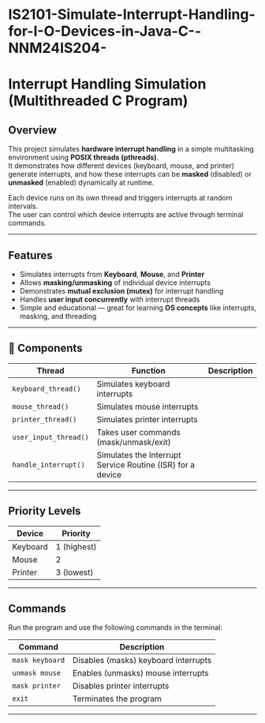 # IS2101-Simulate-Interrupt-Handling-for-I-O-Devices-in-Java-C--NNM24IS204-
# Interrupt Handling Simulation (Multithreaded C Program)

## Overview
This project simulates **hardware interrupt handling** in a simple multitasking environment using **POSIX threads (pthreads)**.  
It demonstrates how different devices (keyboard, mouse, and printer) generate interrupts, and how these interrupts can be **masked** (disabled) or **unmasked** (enabled) dynamically at runtime.

Each device runs on its own thread and triggers interrupts at random intervals.  
The user can control which device interrupts are active through terminal commands.

---

## Features
- Simulates interrupts from **Keyboard**, **Mouse**, and **Printer**
- Allows **masking/unmasking** of individual device interrupts
- Demonstrates **mutual exclusion (mutex)** for interrupt handling
- Handles **user input concurrently** with interrupt threads
- Simple and educational — great for learning **OS concepts** like interrupts, masking, and threading

---

## 🧩 Components

| Thread | Function | Description |
|---------|-----------|-------------|
| `keyboard_thread()` | Simulates keyboard interrupts |
| `mouse_thread()` | Simulates mouse interrupts |
| `printer_thread()` | Simulates printer interrupts |
| `user_input_thread()` | Takes user commands (mask/unmask/exit) |
| `handle_interrupt()` | Simulates the Interrupt Service Routine (ISR) for a device |

---

## Priority Levels
| Device | Priority |
|---------|-----------|
| Keyboard | 1 (highest) |
| Mouse | 2 |
| Printer | 3 (lowest) |

---

## Commands

Run the program and use the following commands in the terminal:

| Command | Description |
|----------|--------------|
| `mask keyboard` | Disables (masks) keyboard interrupts |
| `unmask mouse` | Enables (unmasks) mouse interrupts |
| `mask printer` | Disables printer interrupts |
| `exit` | Terminates the program |

---

